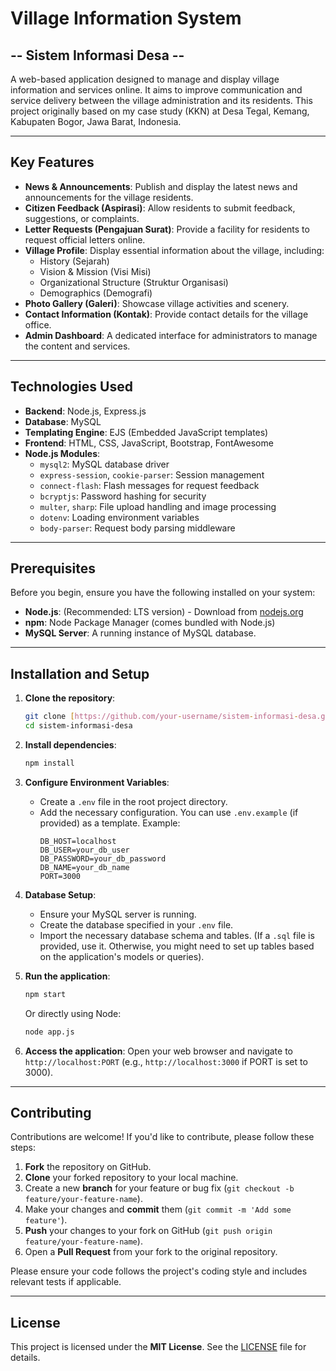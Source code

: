 #  Village Information System 
## -- Sistem Informasi Desa --
A web-based application designed to manage and display village information and services online. It aims to improve communication and service delivery between the village administration and its residents.
This project originally based on my case study (KKN) at Desa Tegal, Kemang, Kabupaten Bogor, Jawa Barat, Indonesia.

---

## Key Features

* **News & Announcements**: Publish and display the latest news and announcements for the village residents.
* **Citizen Feedback (Aspirasi)**: Allow residents to submit feedback, suggestions, or complaints.
* **Letter Requests (Pengajuan Surat)**: Provide a facility for residents to request official letters online.
* **Village Profile**: Display essential information about the village, including:
    * History (Sejarah)
    * Vision & Mission (Visi Misi)
    * Organizational Structure (Struktur Organisasi)
    * Demographics (Demografi)
* **Photo Gallery (Galeri)**: Showcase village activities and scenery.
* **Contact Information (Kontak)**: Provide contact details for the village office.
* **Admin Dashboard**: A dedicated interface for administrators to manage the content and services.

---

## Technologies Used

* **Backend**: Node.js, Express.js
* **Database**: MySQL
* **Templating Engine**: EJS (Embedded JavaScript templates)
* **Frontend**: HTML, CSS, JavaScript, Bootstrap, FontAwesome
* **Node.js Modules**:
    * `mysql2`: MySQL database driver
    * `express-session`, `cookie-parser`: Session management
    * `connect-flash`: Flash messages for request feedback
    * `bcryptjs`: Password hashing for security
    * `multer`, `sharp`: File upload handling and image processing
    * `dotenv`: Loading environment variables
    * `body-parser`: Request body parsing middleware

---

## Prerequisites

Before you begin, ensure you have the following installed on your system:

* **Node.js**: (Recommended: LTS version) - Download from [nodejs.org](https://nodejs.org/)
* **npm**: Node Package Manager (comes bundled with Node.js)
* **MySQL Server**: A running instance of MySQL database.

---

## Installation and Setup

1.  **Clone the repository**:
    ```bash
    git clone [https://github.com/your-username/sistem-informasi-desa.git](https://github.com/your-username/sistem-informasi-desa.git)
    cd sistem-informasi-desa
    ```

2.  **Install dependencies**:
    ```bash
    npm install
    ```

3.  **Configure Environment Variables**:
    * Create a `.env` file in the root project directory.
    * Add the necessary configuration. You can use `.env.example` (if provided) as a template. Example:
        ```env
        DB_HOST=localhost
        DB_USER=your_db_user
        DB_PASSWORD=your_db_password
        DB_NAME=your_db_name
        PORT=3000
        ```

4.  **Database Setup**:
    * Ensure your MySQL server is running.
    * Create the database specified in your `.env` file.
    * Import the necessary database schema and tables. (If a `.sql` file is provided, use it. Otherwise, you might need to set up tables based on the application's models or queries).

5.  **Run the application**:
    ```bash
    npm start
    ```
    Or directly using Node:
    ```bash
    node app.js
    ```

6.  **Access the application**:
    Open your web browser and navigate to `http://localhost:PORT` (e.g., `http://localhost:3000` if PORT is set to 3000).

---

## Contributing

Contributions are welcome! If you'd like to contribute, please follow these steps:

1.  **Fork** the repository on GitHub.
2.  **Clone** your forked repository to your local machine.
3.  Create a new **branch** for your feature or bug fix (`git checkout -b feature/your-feature-name`).
4.  Make your changes and **commit** them (`git commit -m 'Add some feature'`).
5.  **Push** your changes to your fork on GitHub (`git push origin feature/your-feature-name`).
6.  Open a **Pull Request** from your fork to the original repository.

Please ensure your code follows the project's coding style and includes relevant tests if applicable.

---

## License

This project is licensed under the **MIT License**. See the [LICENSE](LICENSE) file for details.
